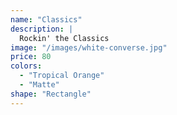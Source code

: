 ```yaml
---
name: "Classics"
description: |
  Rockin' the Classics
image: "/images/white-converse.jpg"
price: 80
colors:
  - "Tropical Orange"
  - "Matte"
shape: "Rectangle"
---
```

